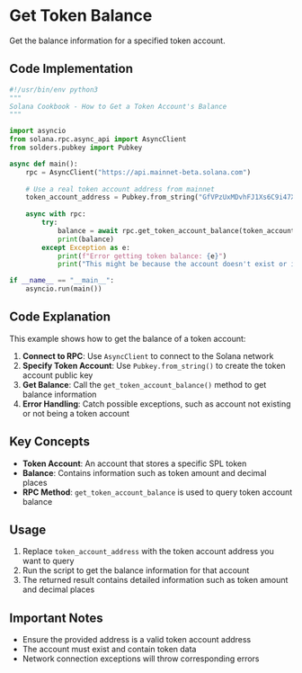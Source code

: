 # Get Token Balance

Get the balance information for a specified token account.

## Code Implementation

```python
#!/usr/bin/env python3
"""
Solana Cookbook - How to Get a Token Account's Balance
"""

import asyncio
from solana.rpc.async_api import AsyncClient
from solders.pubkey import Pubkey

async def main():
    rpc = AsyncClient("https://api.mainnet-beta.solana.com")
    
    # Use a real token account address from mainnet
    token_account_address = Pubkey.from_string("GfVPzUxMDvhFJ1Xs6C9i47XQRSapTd8LHw5grGuTquyQ")
    
    async with rpc:
        try:
            balance = await rpc.get_token_account_balance(token_account_address)
            print(balance)
        except Exception as e:
            print(f"Error getting token balance: {e}")
            print("This might be because the account doesn't exist or isn't a token account")

if __name__ == "__main__":
    asyncio.run(main())
```

## Code Explanation

This example shows how to get the balance of a token account:

1. **Connect to RPC**: Use `AsyncClient` to connect to the Solana network
2. **Specify Token Account**: Use `Pubkey.from_string()` to create the token account public key
3. **Get Balance**: Call the `get_token_account_balance()` method to get balance information
4. **Error Handling**: Catch possible exceptions, such as account not existing or not being a token account

## Key Concepts

- **Token Account**: An account that stores a specific SPL token
- **Balance**: Contains information such as token amount and decimal places
- **RPC Method**: `get_token_account_balance` is used to query token account balance

## Usage

1. Replace `token_account_address` with the token account address you want to query
2. Run the script to get the balance information for that account
3. The returned result contains detailed information such as token amount and decimal places

## Important Notes

- Ensure the provided address is a valid token account address
- The account must exist and contain token data
- Network connection exceptions will throw corresponding errors